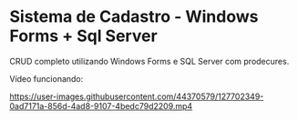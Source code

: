 # Sistema de Cadastro - Windows Forms + Sql Server

CRUD completo utilizando Windows Forms e SQL Server com prodecures.

Vídeo funcionando:

https://user-images.githubusercontent.com/44370579/127702349-0ad7171a-856d-4ad8-9107-4bedc79d2209.mp4

